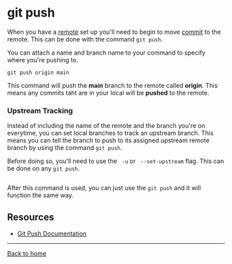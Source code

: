# git push

When you have a [remote](./remote.md) set up you'll need to begin to move [commit](./commit.md) to the remote.
This can be done with the command `git push`.

You can attach a name and branch name to your command to specify where you're pushing to.
```
git push origin main
``` 
This command will push the **main** branch to the remote called **origin**.  This means any commits taht are in your local will be **pushed** to the remote.

### Upstream Tracking
Instead of including the name of the remote and the branch you're on everytime, you can set local branches to track an upstream branch.
This means you can tell the branch to push to its assigned upstream remote branch by using the command `git push`.

Before doing so, you'll need to use the ` -u` or ` --set-upstream` flag.  This can be done on any `git push`.
```git push -u origin main
```
After this command is used, you can just use the `git push` and it will function the same way.

## Resources
- [Git Push Documentation](https://git-scm.com/docs/git-push)
---
[Back to home](../README.md)
 


